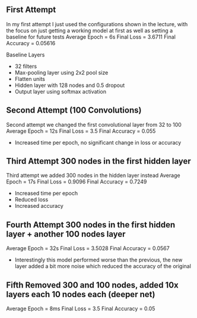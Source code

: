 ## First Attempt 

In my first attempt I just used the configurations shown in the lecture, with the focus on just getting a working model at first as well as setting a baseline for future tests
 Average Epoch = 6s
 Final Loss = 3.6711
 Final Accuracy = 0.05616

Baseline Layers
* 32 filters
* Max-pooling layer using 2x2 pool size
* Flatten units
* Hidden layer with 128 nodes and 0.5 dropout
* Output layer using softmax activation

## Second Attempt (100 Convolutions)

Second attempt we changed the first convolutional layer from 32 to 100
 Average Epoch = 12s
 Final Loss = 3.5
 Final Accuracy = 0.055

* Increased time per epoch, no significant change in loss or accuracy

## Third Attempt 300 nodes in the first hidden layer

Third attempt we added 300 nodes in the hidden layer instead
 Average Epoch = 17s
 Final Loss = 0.9096
 Final Accuracy = 0.7249

 * Increased time per epoch
 * Reduced loss
 * Increased accuracy

 ## Fourth Attempt 300 nodes in the first hidden layer + another 100 nodes layer
 Average Epoch = 32s
 Final Loss = 3.5028
 Final Accuracy = 0.0567

* Interestingly this model performed worse than the previous, the new layer added a bit more noise which reduced the accuracy of the original 


## Fifth Removed 300 and 100 nodes, added 10x layers each 10 nodes each (deeper net)
Average Epoch = 8ms
Final Loss = 3.5
Final Accuracy = 0.05 
